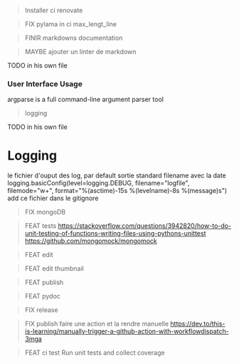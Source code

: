 
> Installer ci renovate

> FIX pylama in ci max_lengt_line

> FINIR markdowns documentation

> MAYBE ajouter un linter de markdown

TODO in his own file

### User Interface Usage

argparse is a full command-line argument parser tool

> logging

TODO in his own file

# Logging

le fichier d'ouput des log, par default sortie standard
filename avec la date
logging.basicConfig(level=logging.DEBUG, filename="logfile", filemode="w+", format="%(asctime)-15s %(levelname)-8s %(message)s")
add ce fichier dans le gitignore 

> FIX mongoDB

> FEAT tests
<https://stackoverflow.com/questions/3942820/how-to-do-unit-testing-of-functions-writing-files-using-pythons-unittest>
<https://github.com/mongomock/mongomock>

> FEAT edit

> FEAT edit thumbnail

> FEAT publish

> FEAT pydoc

> FIX release

> FIX publish
faire une action et la rendre manuelle
<https://dev.to/this-is-learning/manually-trigger-a-github-action-with-workflowdispatch-3mga>

> FEAT ci test Run unit tests and collect coverage
